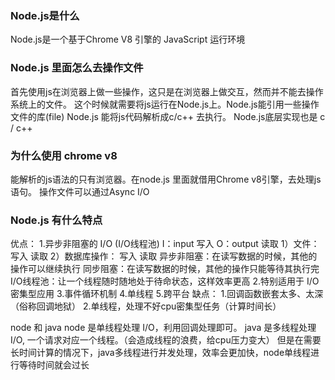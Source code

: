### Node.js是什么
Node.js是一个基于Chrome V8 引擎的 JavaScript 运行环境

### Node.js 里面怎么去操作文件
首先使用js在浏览器上做一些操作，这只是在浏览器上做交互，然而并不能去操作系统上的文件。
这个时候就需要将js运行在Node.js上。Node.js能引用一些操作文件的库(file)
Node.js 能将js代码解析成c/c++ 去执行。 Node.js底层实现也是 c / c++

### 为什么使用 chrome v8
能解析的js语法的只有浏览器。在node.js 里面就借用Chrome v8引擎，去处理js语句。
操作文件可以通过Async I/O

### Node.js 有什么特点
优点：
    1.异步非阻塞的 I/O (I/O线程池)
        I：input 写入  O：output 读取
        1）文件： 写入  读取
        2）数据库操作： 写入  读取
        异步非阻塞：在读写数据的时候，其他的操作可以继续执行
        同步阻塞：在读写数据的时候，其他的操作只能等待其执行完
        I/O线程池：让一个线程随时随地处于待命状态，这样效率更高
    2.特别适用于 I/O 密集型应用
    3.事件循环机制
    4.单线程
    5.跨平台
缺点：
    1.回调函数嵌套太多、太深（俗称回调地狱）
    2.单线程，处理不好cpu密集型任务（计算时间长）

node 和 java
node 是单线程处理 I/O，利用回调处理即可。
java 是多线程处理 I/O, 一个请求对应一个线程。（会造成线程的浪费，给cpu压力变大）
但是在需要长时间计算的情况下，java多线程进行并发处理，效率会更加快，node单线程进行等待时间就会过长
